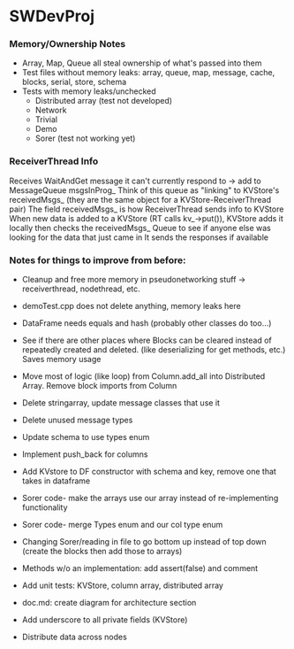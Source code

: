 # SWDevProj


### Memory/Ownership Notes
* Array, Map, Queue all steal ownership of what's passed into them
* Test files without memory leaks: array, queue, map, message, cache, blocks, serial, store, schema
* Tests with memory leaks/unchecked
  * Distributed array (test not developed)
  * Network
  * Trivial
  * Demo
  * Sorer (test not working yet)



### ReceiverThread Info
Receives WaitAndGet message it can't currently respond to -> add to MessageQueue msgsInProg_
Think of this queue as "linking" to KVStore's receivedMsgs_ (they are the same object for a KVStore-ReceiverThread pair)
The field receivedMsgs_ is how ReceiverThread sends info to KVStore
When new data is added to a KVStore (RT calls kv_->put()), KVStore adds it locally
  then checks the receivedMsgs_ Queue to see if anyone else was looking for the data that just came in
It sends the responses if available


### Notes for things to improve from before:

* Cleanup and free more memory in pseudonetworking stuff -> receiverthread, nodethread, etc.

* demoTest.cpp does not delete anything, memory leaks here

* DataFrame needs equals and hash (probably other classes do too...)

* See if there are other places where Blocks can be cleared instead of repeatedly
	created and deleted. (like deserializing for get methods, etc.) Saves memory usage

* Move most of logic (like loop) from Column.add_all into Distributed Array. Remove block imports from Column

* Delete stringarray, update message classes that use it

* Delete unused message types

* Update schema to use types enum

* Implement push_back for columns

* Add KVstore to DF constructor with schema and key, remove one that takes in dataframe

* Sorer code- make the arrays use our array instead of re-implementing functionality

* Sorer code- merge Types enum and our col type enum

* Changing Sorer/reading in file to go bottom up instead of top down (create the blocks then add those to arrays)

* Methods w/o an implementation: add assert(false) and comment

* Add unit tests: KVStore, column array, distributed array

* doc.md: create diagram for architecture section

* Add underscore to all private fields (KVStore)

* Distribute data across nodes